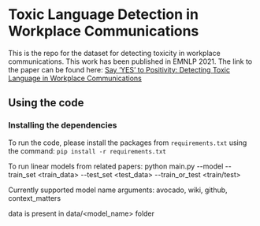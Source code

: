 # Toxic Language Detection in Workplace Communications

This is the repo for the dataset for detecting toxicity in workplace communications. This work has been published in EMNLP 2021.
The link to the paper can be found here: [Say ‘YES’ to Positivity: Detecting Toxic Language in Workplace Communications](https://aclanthology.org/2021.findings-emnlp.173.pdf)

## Using the code

### Installing the dependencies

To run the code, please install the packages from ```requirements.txt``` using the command: ```pip install -r requirements.txt```


To run linear models from related papers:
python main.py --model <name> --train_set <train_data> --test_set <test_data> --train_or_test <train/test> 

Currently supported model name arguments:
avocado, wiki, github, context_matters

data is present in data/<model_name> folder

